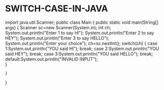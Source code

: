 # SWITCH-CASE-IN-JAVA
import java.util.Scanner;
public class Main
{
	public static void main(String[] args)
	{
	    Scanner sc=new Scanner(System.in);
	    int ch;
		System.out.println("Enter 1 to say HI");
		System.out.println("Enter 2 to say HEY");
		System.out.println("Enter 3 to say HELLO");
		System.out.println("Enter your choice");
	    ch=sc.nextInt();
	    switch(ch)
	    {
	        case 1:System.out.println("YOU said HI");
	               break;
	        case 2:System.out.println("YOU said HEY");
	               break;
	        case 3:System.out.println("YOU said HELLO");
	               break;
	       default:System.out.println("INVALID INPUT");        
	    }
	    
	}
}
